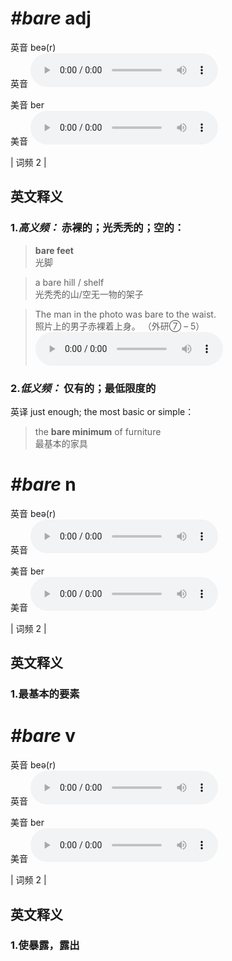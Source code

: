 # ***\#bare*** adj
英音 beə(r)  
英音
<audio src="./media/bare-B.aac" controls="controls"></audio>

美音 ber  
美音
<audio src="./media/bare.aac" controls="controls"></audio>



| 词频 2 |  

英文释义
---
### 1.*高义频：* **赤裸的；光秃秃的；空的：**  

 > **bare feet**   
 > 光脚    

 > a bare hill / shelf   
 > 光秃秃的山/空无一物的架子    

 > The man in the photo was bare to the waist.   
 > 照片上的男子赤裸着上身。  （外研⑦ – 5）  
<audio src="./media/bare-1.aac" controls="controls"></audio>

### 2.*低义频：* **仅有的；最低限度的**  
英译 just enough; the most basic or simple：

 > the **bare minimum** of furniture   
 > 最基本的家具    


# ***\#bare*** n
英音 beə(r)  
英音
<audio src="./media/bare-B.aac" controls="controls"></audio>

美音 ber  
美音
<audio src="./media/bare.aac" controls="controls"></audio>



| 词频 2 |  

英文释义
---
### 1.**最基本的要素**  


# ***\#bare*** v
英音 beə(r)  
英音
<audio src="./media/bare-B.aac" controls="controls"></audio>

美音 ber  
美音
<audio src="./media/bare.aac" controls="controls"></audio>



| 词频 2 |  

英文释义
---
### 1.**使暴露，露出**  


